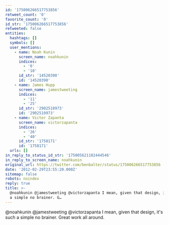 ```yaml
---
id: '175006266517753856'
retweet_count: '0'
favorite_count: '0'
id_str: '175006266517753856'
retweeted: false
entities:
  hashtags: []
  symbols: []
  user_mentions:
    - name: Noah Kunin
      screen_name: noahkunin
      indices:
        - '0'
        - '10'
      id_str: '14520390'
      id: '14520390'
    - name: James Hupp
      screen_name: jamestweeting
      indices:
        - '11'
        - '25'
      id_str: '2902510973'
      id: '2902510973'
    - name: Victor Zapanta
      screen_name: victorzapanta
      indices:
        - '26'
        - '40'
      id_str: '1758171'
      id: '1758171'
  urls: []
in_reply_to_status_id_str: '175005621102444546'
in_reply_to_screen_name: noahkunin
original_url: https://twitter.com/benbalter/status/175006266517753856
date: '2012-02-29T23:55:20.000Z'
sitemap: false
robots: noindex
reply: true
title: >-
  @noahkunin @jamestweeting @victorzapanta I mean, given that design, it's such
  a simple no brainer. G…
---
```


@noahkunin @jamestweeting @victorzapanta I mean, given that design, it's such a simple no brainer. Great work all around.
